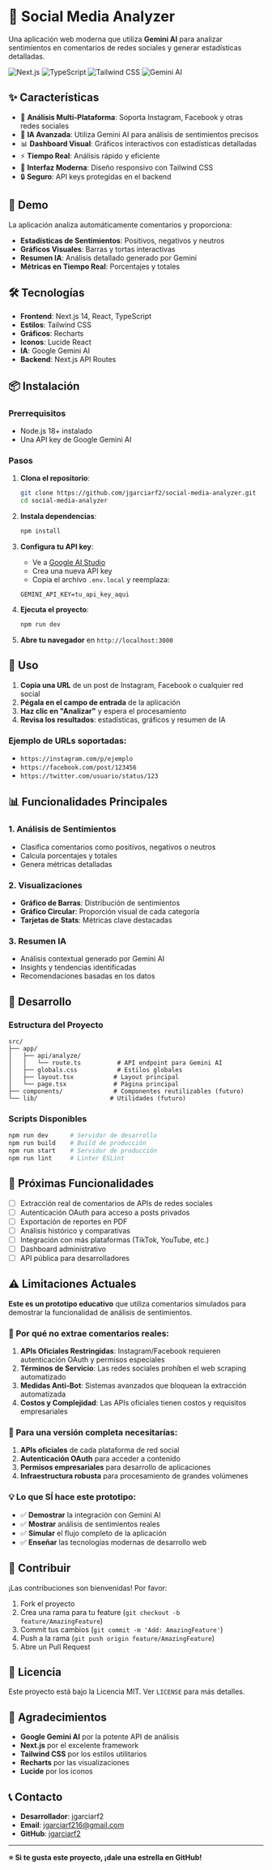 # 🤖 Social Media Analyzer

Una aplicación web moderna que utiliza **Gemini AI** para analizar sentimientos en comentarios de redes sociales y generar estadísticas detalladas.

![Next.js](https://img.shields.io/badge/Next.js-14-black)
![TypeScript](https://img.shields.io/badge/TypeScript-5-blue)
![Tailwind CSS](https://img.shields.io/badge/Tailwind-3-cyan)
![Gemini AI](https://img.shields.io/badge/Gemini-AI-green)

## ✨ Características

- 📱 **Análisis Multi-Plataforma**: Soporta Instagram, Facebook y otras redes sociales
- 🧠 **IA Avanzada**: Utiliza Gemini AI para análisis de sentimientos precisos
- 📊 **Dashboard Visual**: Gráficos interactivos con estadísticas detalladas
- ⚡ **Tiempo Real**: Análisis rápido y eficiente
- 🎨 **Interfaz Moderna**: Diseño responsivo con Tailwind CSS
- 🔒 **Seguro**: API keys protegidas en el backend

## 🚀 Demo

La aplicación analiza automáticamente comentarios y proporciona:

- **Estadísticas de Sentimientos**: Positivos, negativos y neutros
- **Gráficos Visuales**: Barras y tortas interactivas
- **Resumen IA**: Análisis detallado generado por Gemini
- **Métricas en Tiempo Real**: Porcentajes y totales

## 🛠️ Tecnologías

- **Frontend**: Next.js 14, React, TypeScript
- **Estilos**: Tailwind CSS
- **Gráficos**: Recharts
- **Iconos**: Lucide React
- **IA**: Google Gemini AI
- **Backend**: Next.js API Routes

## 📦 Instalación

### Prerrequisitos

- Node.js 18+ instalado
- Una API key de Google Gemini AI

### Pasos

1. **Clona el repositorio**:

   ```bash
   git clone https://github.com/jgarciarf2/social-media-analyzer.git
   cd social-media-analyzer
   ```

2. **Instala dependencias**:

   ```bash
   npm install
   ```

3. **Configura tu API key**:

   - Ve a [Google AI Studio](https://makersuite.google.com/app/apikey)
   - Crea una nueva API key
   - Copia el archivo `.env.local` y reemplaza:

   ```env
   GEMINI_API_KEY=tu_api_key_aqui
   ```

4. **Ejecuta el proyecto**:

   ```bash
   npm run dev
   ```

5. **Abre tu navegador** en `http://localhost:3000`

## 🎯 Uso

1. **Copia una URL** de un post de Instagram, Facebook o cualquier red social
2. **Pégala en el campo de entrada** de la aplicación
3. **Haz clic en "Analizar"** y espera el procesamiento
4. **Revisa los resultados**: estadísticas, gráficos y resumen de IA

### Ejemplo de URLs soportadas:

- `https://instagram.com/p/ejemplo`
- `https://facebook.com/post/123456`
- `https://twitter.com/usuario/status/123`

## 📊 Funcionalidades Principales

### 1. Análisis de Sentimientos

- Clasifica comentarios como positivos, negativos o neutros
- Calcula porcentajes y totales
- Genera métricas detalladas

### 2. Visualizaciones

- **Gráfico de Barras**: Distribución de sentimientos
- **Gráfico Circular**: Proporción visual de cada categoría
- **Tarjetas de Stats**: Métricas clave destacadas

### 3. Resumen IA

- Análisis contextual generado por Gemini AI
- Insights y tendencias identificadas
- Recomendaciones basadas en los datos

## 🔧 Desarrollo

### Estructura del Proyecto

```
src/
├── app/
│   ├── api/analyze/
│   │   └── route.ts          # API endpoint para Gemini AI
│   ├── globals.css           # Estilos globales
│   ├── layout.tsx           # Layout principal
│   └── page.tsx             # Página principal
├── components/              # Componentes reutilizables (futuro)
└── lib/                    # Utilidades (futuro)
```

### Scripts Disponibles

```bash
npm run dev      # Servidor de desarrollo
npm run build    # Build de producción
npm run start    # Servidor de producción
npm run lint     # Linter ESLint
```

## 🚧 Próximas Funcionalidades

- [ ] Extracción real de comentarios de APIs de redes sociales
- [ ] Autenticación OAuth para acceso a posts privados
- [ ] Exportación de reportes en PDF
- [ ] Análisis histórico y comparativas
- [ ] Integración con más plataformas (TikTok, YouTube, etc.)
- [ ] Dashboard administrativo
- [ ] API pública para desarrolladores

## ⚠️ Limitaciones Actuales

**Este es un prototipo educativo** que utiliza comentarios simulados para demostrar la funcionalidad de análisis de sentimientos.

### 🚫 Por qué no extrae comentarios reales:

1. **APIs Oficiales Restringidas**: Instagram/Facebook requieren autenticación OAuth y permisos especiales
2. **Términos de Servicio**: Las redes sociales prohíben el web scraping automatizado
3. **Medidas Anti-Bot**: Sistemas avanzados que bloquean la extracción automatizada
4. **Costos y Complejidad**: Las APIs oficiales tienen costos y requisitos empresariales

### 🔧 Para una versión completa necesitarías:

1. **APIs oficiales** de cada plataforma de red social
2. **Autenticación OAuth** para acceder a contenido
3. **Permisos empresariales** para desarrollo de aplicaciones
4. **Infraestructura robusta** para procesamiento de grandes volúmenes

### 💡 Lo que SÍ hace este prototipo:

- ✅ **Demostrar** la integración con Gemini AI
- ✅ **Mostrar** análisis de sentimientos reales
- ✅ **Simular** el flujo completo de la aplicación
- ✅ **Enseñar** las tecnologías modernas de desarrollo web

## 🤝 Contribuir

¡Las contribuciones son bienvenidas! Por favor:

1. Fork el proyecto
2. Crea una rama para tu feature (`git checkout -b feature/AmazingFeature`)
3. Commit tus cambios (`git commit -m 'Add: AmazingFeature'`)
4. Push a la rama (`git push origin feature/AmazingFeature`)
5. Abre un Pull Request

## 📝 Licencia

Este proyecto está bajo la Licencia MIT. Ver `LICENSE` para más detalles.

## 🙏 Agradecimientos

- **Google Gemini AI** por la potente API de análisis
- **Next.js** por el excelente framework
- **Tailwind CSS** por los estilos utilitarios
- **Recharts** por las visualizaciones
- **Lucide** por los iconos

## 📞 Contacto

- **Desarrollador**: jgarciarf2
- **Email**: jgarciarf216@gmail.com
- **GitHub**: [jgarciarf2](https://github.com/jgarciarf2)

---

**⭐ Si te gusta este proyecto, ¡dale una estrella en GitHub!**
